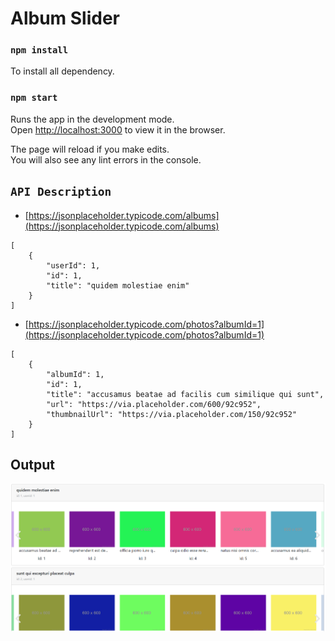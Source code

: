 # Album Slider

### `npm install`

To install all dependency.

### `npm start`

Runs the app in the development mode.<br>
Open [http://localhost:3000](http://localhost:3000) to view it in the browser.

The page will reload if you make edits.<br>
You will also see any lint errors in the console.



## `API Description`

- [https://jsonplaceholder.typicode.com/albums](https://jsonplaceholder.typicode.com/albums)
```
[
	{
		"userId": 1,
		"id": 1,
		"title": "quidem molestiae enim"
	}
]
```
- [https://jsonplaceholder.typicode.com/photos?albumId=1](https://jsonplaceholder.typicode.com/photos?albumId=1)
```
[
	{
		"albumId": 1,
		"id": 1,
		"title": "accusamus beatae ad facilis cum similique qui sunt",
		"url": "https://via.placeholder.com/600/92c952",
		"thumbnailUrl": "https://via.placeholder.com/150/92c952"
	}
]
```

## Output 

![Screen Image](https://github.com/devdilip/album-slider/blob/master/src/Assets/Images/application_image.PNG)